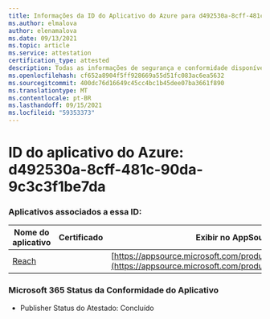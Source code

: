 ```yaml
---
title: Informações da ID do Aplicativo do Azure para d492530a-8cff-481c-90da-9c3c3f1be7da
ms.author: elmalova
author: elenamalova
ms.date: 09/13/2021
ms.topic: article
ms.service: attestation
certification_type: attested
description: Todas as informações de segurança e conformidade disponíveis para d492530a-8cff-481c-90da-9c3c3f1be7da.
ms.openlocfilehash: cf652a8904f5ff928669a55d51fc083ac6ea5632
ms.sourcegitcommit: 400dc76d16649c45cc4bc1b45dee07ba3661f890
ms.translationtype: MT
ms.contentlocale: pt-BR
ms.lasthandoff: 09/15/2021
ms.locfileid: "59353373"
---
```

# <a name="azure-app-id-d492530a-8cff-481c-90da-9c3c3f1be7da"></a>ID do aplicativo do Azure: d492530a-8cff-481c-90da-9c3c3f1be7da


### <a name="apps-associated-with-this-id"></a>Aplicativos associados a essa ID:
| **Nome do aplicativo** | **Certificado** | **Exibir no AppSource** |
|--------------|---------------|-----------------------|
| [Reach](https://docs.microsoft.com/microsoft-365-app-certification/forward/WA200002045) |  | [https://appsource.microsoft.com/product/office/WA200002045](https://appsource.microsoft.com/product/office/WA200002045) |

### <a name="microsoft-365-app-compliance-status"></a>Microsoft 365 Status da Conformidade do Aplicativo
- Publisher Status do Atestado: Concluído

